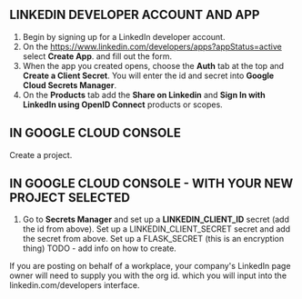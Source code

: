 ## **LINKEDIN DEVELOPER ACCOUNT AND APP**
1. Begin by signing up for a LinkedIn developer account. 
1. On the https://www.linkedin.com/developers/apps?appStatus=active select **Create App**. and fill out the form.
1. When the app you created opens, choose the **Auth** tab at the top and **Create a Client Secret**. You will enter the id and secret into **Google Cloud Secrets Manager**.
1. On the **Products** tab add the **Share on Linkedin** and **Sign In with LinkedIn using OpenID Connect** products or scopes. 

## **IN GOOGLE CLOUD CONSOLE**
Create a project. 

## **IN GOOGLE CLOUD CONSOLE - WITH YOUR NEW PROJECT SELECTED**
1. Go to **Secrets Manager** and set up a **LINKEDIN_CLIENT_ID** secret (add the id from above). 
Set up a LINKEDIN_CLIENT_SECRET secret and add the secret from above.
Set up a FLASK_SECRET (this is an encryption thing) TODO - add info on how to create.


If you are posting on behalf of a workplace, your company's LinkedIn page owner will need to supply you with the org id.
which you will input into the linkedin.com/developers interface. 

